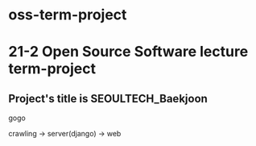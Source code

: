# oss-term-project

# 21-2 Open Source Software lecture term-project
## Project's title is SEOULTECH_Baekjoon

gogo

crawling -> server(django) -> web
